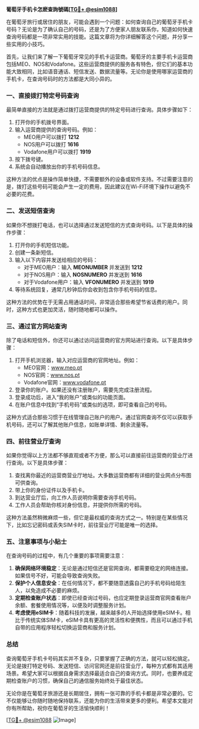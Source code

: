 **葡萄牙手机卡怎麽查詢號碼[[TG💪+ @esim1088](https://t.me/s/esim1088)]**

在葡萄牙旅行或居住的朋友，可能会遇到一个问题：如何查询自己的葡萄牙手机卡号码？无论是为了确认自己的号码，还是为了方便家人朋友联系你，知道如何快速查询号码都是一项非常实用的技能。这篇文章将为你详细解答这个问题，并分享一些实用的小技巧。

首先，让我们来了解一下葡萄牙常见的手机卡运营商。葡萄牙的主要手机卡运营商包括MEO、NOS和Vodafone。这些运营商提供的服务各有特色，但它们的基本功能大致相同，比如语音通话、短信发送、数据流量等。无论你是使用哪家运营商的手机卡，在查询号码时的方法都是大同小异的。

### **一、直接拨打特定号码查询**

最简单直接的方法就是通过拨打运营商提供的特定号码进行查询。具体步骤如下：

1. 打开你的手机拨号界面。
2. 输入运营商提供的查询号码。例如：
   - MEO用户可以拨打 **1212**
   - NOS用户可以拨打 **1616**
   - Vodafone用户可以拨打 **1919**
3. 按下拨号键。
4. 系统会自动播放出你的手机号码信息。

这种方法的优点是操作简单快捷，不需要额外的设备或软件支持。不过需要注意的是，拨打这些号码可能会产生一定的费用，因此建议在Wi-Fi环境下操作以避免不必要的花费。

### **二、发送短信查询**

如果你不想拨打电话，也可以选择通过发送短信的方式查询号码。以下是具体的操作步骤：

1. 打开你的手机短信功能。
2. 创建一条新短信。
3. 输入以下内容并发送给相应的号码：
   - 对于MEO用户：输入 **MEONUMBER** 并发送到 **1212**
   - 对于NOS用户：输入 **NOSNUMERO** 并发送到 **1616**
   - 对于Vodafone用户：输入 **VFONUMERO** 并发送到 **1919**
4. 等待系统回复，通常几秒钟后你会收到包含你手机号码的信息。

这种方法的优势在于无需占用通话时间，非常适合那些希望节省话费的用户。同时，这种方式也更加灵活，随时随地都可以操作。

### **三、通过官方网站查询**

除了电话和短信外，你还可以通过访问运营商的官方网站进行查询。以下是具体步骤：

1. 打开手机浏览器，输入对应运营商的官网地址。例如：
   - MEO官网：www.meo.pt
   - NOS官网：www.nos.pt
   - Vodafone官网：www.vodafone.pt
2. 登录你的账户。如果还没有注册账户，需要先完成注册流程。
3. 登录成功后，进入“我的账户”或类似的功能页面。
4. 在账户信息中找到“手机号码”或类似的选项，即可查看自己的号码。

这种方式适合那些习惯于在线管理自己账户的用户。通过官网查询不仅可以获取手机号码，还可以了解其他账户信息，如账单详情、剩余流量等。

### **四、前往营业厅查询**

如果你觉得以上方法都不够直观或者不方便，那么可以直接前往运营商的营业厅进行查询。以下是具体步骤：

1. 查找离你最近的运营商营业厅地址。大多数运营商都有详细的营业网点分布图可供查询。
2. 带上你的身份证件以及手机卡。
3. 到达营业厅后，向工作人员说明你需要查询手机号码。
4. 工作人员会帮助你核对身份信息，并提供你所需的号码。

这种方法虽然稍微麻烦一些，但它是最权威的查询方式之一。特别是在某些情况下，比如忘记密码或丢失SIM卡时，前往营业厅可能是唯一的选择。

### **五、注意事项与小贴士**

在查询号码的过程中，有几个重要的事项需要注意：

1. **确保网络环境稳定**：无论是通过短信还是官网查询，都需要稳定的网络连接。如果信号不好，可能会导致查询失败。
2. **保护个人信息安全**：在任何情况下，都不要随意透露自己的手机号码给陌生人，以免造成不必要的麻烦。
3. **定期检查账户状态**：即使已经查询过号码，也应定期登录运营商官网查看账户余额、套餐使用情况等，以便及时调整服务计划。
4. **考虑使用eSIM卡**：随着科技的发展，越来越多的人开始选择使用eSIM卡。相比于传统实体SIM卡，eSIM卡具有更高的灵活性和便携性，而且可以通过手机自带的应用程序轻松切换运营商和服务计划。

### **总结**

查询葡萄牙手机卡号码其实并不复杂，只要掌握了正确的方法，就可以轻松搞定。无论是拨打特定号码、发送短信、访问官网还是前往营业厅，每种方式都有其适用场景。希望大家可以根据自身需求选择最适合自己的查询方式。同时，也要养成定期检查账户的习惯，确保自己的通信服务始终处于最佳状态。

无论你是在葡萄牙旅游还是长期居住，拥有一张可靠的手机卡都是非常必要的。它不仅能够让你随时随地保持联系，还能为你的生活带来更多的便利。希望本文能对你有所帮助，祝你在葡萄牙的生活愉快顺利！

[[TG💪+ @esim1088](https://t.me/s/esim1088) ![Image](https://i.postimg.cc/4NQfJmqS/Snipaste-2025-05-13-00-14-12.png)]